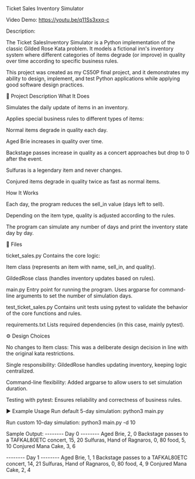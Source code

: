 Ticket Sales Inventory Simulator


Video Demo: <https://youtu.be/q11Ss3xxq-c>


Description:

The Ticket SalesInventory Simulator is a Python implementation of the classic Gilded Rose Kata problem. It models a fictional inn's inventory system where different categories of items degrade (or improve) in quality over time according to specific business rules.

This project was created as my CS50P final project, and it demonstrates my ability to design, implement, and test Python applications while applying good software design practices.

📌 Project Description
What It Does

Simulates the daily update of items in an inventory.

Applies special business rules to different types of items:

Normal items degrade in quality each day.

Aged Brie increases in quality over time.

Backstage passes increase in quality as a concert approaches but drop to 0 after the event.

Sulfuras is a legendary item and never changes.

Conjured items degrade in quality twice as fast as normal items.

How It Works

Each day, the program reduces the sell_in value (days left to sell).

Depending on the item type, quality is adjusted according to the rules.

The program can simulate any number of days and print the inventory state day by day.

📂 Files

ticket_sales.py
Contains the core logic:

Item class (represents an item with name, sell_in, and quality).

GildedRose class (handles inventory updates based on rules).

main.py
Entry point for running the program. Uses argparse for command-line arguments to set the number of simulation days.

test_ticket_sales.py
Contains unit tests using pytest to validate the behavior of the core functions and rules.

requirements.txt
Lists required dependencies (in this case, mainly pytest).

⚙️ Design Choices

No changes to Item class: This was a deliberate design decision in line with the original kata restrictions.

Single responsibility: GildedRose handles updating inventory, keeping logic centralized.

Command-line flexibility: Added argparse to allow users to set simulation duration.

Testing with pytest: Ensures reliability and correctness of business rules.

▶️ Example Usage
Run default 5-day simulation:
python3 main.py

Run custom 10-day simulation:
python3 main.py -d 10

Sample Output:
-------- Day 0 --------
Aged Brie, 2, 0
Backstage passes to a TAFKAL80ETC concert, 15, 20
Sulfuras, Hand of Ragnaros, 0, 80
food, 5, 10
Conjured Mana Cake, 3, 6

-------- Day 1 --------
Aged Brie, 1, 1
Backstage passes to a TAFKAL80ETC concert, 14, 21
Sulfuras, Hand of Ragnaros, 0, 80
food, 4, 9
Conjured Mana Cake, 2, 4

